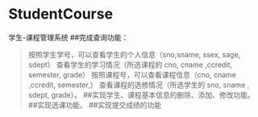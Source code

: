 # StudentCourse
学生-课程管理系统
##完成查询功能： 
>按照学生学号，可以查看学生的个人信息（sno,sname, ssex, sage, sdept）
>查看学生的学习情况（所选课程的 cno, cname ,ccredit, semester, grade）
>按照课程号，可以查看课程信息（cno, cname ,ccredit, semester,）
>查看课程的选修情况（所选学生的 sno, sname , sdept, grade）。 
##实现学生、课程基本信息的删除、添加、修改功能。 
##实现选课功能。 
##实现提交成绩的功能
